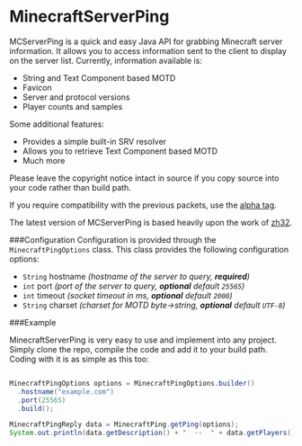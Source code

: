MinecraftServerPing
===================

MCServerPing is a quick and easy Java API for grabbing Minecraft server information. It allows you to access information sent to the client to display on the server list. Currently, information available is:

 * String and Text Component based MOTD 
 * Favicon
 * Server and protocol versions
 * Player counts and samples
 
Some additional features:

 * Provides a simple built-in SRV resolver
 * Allows you to retrieve Text Component based MOTD
 * Much more

Please leave the copyright notice intact in source if you copy source into your code rather than build path.

If you require compatibility with the previous packets, use the [alpha tag](https://github.com/jamietech/MinecraftServerPing/releases/tag/alpha).

The latest version of MCServerPing is based heavily upon the work of [zh32](https://gist.github.com/zh32/7190955).

###Configuration
Configuration is provided through the `MinecraftPingOptions` class. This class provides the following configuration options:

 * `String` hostname *(hostname of the server to query, **required**)*
 * `int` port *(port of the server to query, **optional** default `25565`)*
 * `int` timeout *(socket timeout in ms, **optional** default `2000`)*
 * `String` charset *(charset for MOTD byte->string, **optional** default `UTF-8`)*

###Example

MinecraftServerPing is very easy to use and implement into any project. Simply clone the repo, compile the code and add it to your build path. Coding with it is as simple as this too:

```java

MinecraftPingOptions options = MinecraftPingOptions.builder()
  .hostname("example.com")
  .port(25565)
  .build();

MinecraftPingReply data = MinecraftPing.getPing(options);      
System.out.println(data.getDescription() + "  --  " + data.getPlayers().getOnline() + "/" + data.getPlayers().getMax());

```
